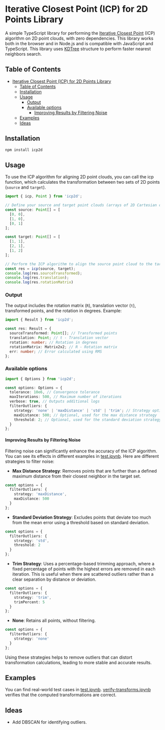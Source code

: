 # Iterative Closest Point (ICP) for 2D Points Library

A simple TypeScript library for performing the [Iterative Closest Point](https://en.wikipedia.org/wiki/Iterative_closest_point) (ICP) algorithm on 2D point clouds, with zero dependencies. This library works both in the browser and in Node.js and is compatible with JavaScript and TypeScript. This library uses [KDTree](https://en.wikipedia.org/wiki/K-d_tree) structure to perform faster nearest neighbors search.

## Table of Contents

- [Iterative Closest Point (ICP) for 2D Points Library](#iterative-closest-point-icp-for-2d-points-library)
  - [Table of Contents](#table-of-contents)
  - [Installation](#installation)
  - [Usage](#usage)
    - [Output](#output)
    - [Available options](#available-options)
      - [Improving Results by Filtering Noise](#improving-results-by-filtering-noise)
  - [Examples](#examples)
  - [Ideas](#ideas)

## Installation

```bash
npm install icp2d
```

## Usage
To use the ICP algorithm for aligning 2D point clouds, you can call the icp function, which calculates the transformation between two sets of 2D points (`source` and `target`).

```typescript
import { icp, Point } from 'icp2d';

// Define your source and target point clouds (arrays of 2D Cartesian coordinates)
const source: Point[] = [
  [0, 0],
  [1, 0],
  [0, 1]
];

const target: Point[] = [
  [1, 1],
  [2, 1],
  [1, 2]
];

// Perform the ICP algorithm to align the source point cloud to the target
const res = icp(source, target);
console.log(res.sourceTransformed);
console.log(res.translation);
console.log(res.rotationMatrix)
```

###  Output 
The output includes the rotation matrix (`R`), translation vector (`t`), transformed points, and the rotation in degrees. Example:

```typescript
import { Result } from 'icp2d';

const res: Result = {
  sourceTransformed: Point[]; // Transformed points
  translation: Point; // t - Translation vector
  rotation: number; // Rotation in degrees
  rotationMatrix: Matrix2x2; // R - Rotation matrix
  err: number; // Error calculated using RMS
};
``` 

###  Available options
```typescript
import { Options } from 'icp2d';

const options: Options = {
  tolerance: 10e6, // Convergence tolerance
  maxIterations: 500, // Maximum number of iterations
  verbose: true, // Outputs additional logs
  filterOutliers: {
    strategy: 'none' | 'maxDistance' | 'std' | 'trim'; // Strategy options for detecting outliers
    maxDistance: 500; // Optional, used for the max distance strategy
    threshold: 2; // Optional, used for the standard deviation strategy
  }
};
``` 

#### Improving Results by Filtering Noise
Filtering noise can significantly enhance the accuracy of the ICP algorithm. You can see its effects in different examples in [test.ipynb](./tests/test.ipynb). Here are different strategies to filter noise:

- **Max Distance Strategy**: Removes points that are further than a defined maximum distance from their closest neighbor in the target set.

```typescript
const options = {
  filterOutliers: {
    strategy: 'maxDistance',
    maxDistance: 500
  }
};
```

- **Standard Deviation Strategy**: Excludes points that deviate too much from the mean error using a threshold based on standard deviation.

```typescript
const options = {
  filterOutliers: {
    strategy: 'std',
    threshold: 2
  }
};
```

- **Trim Strategy**: Uses a percentage-based trimming approach, where a fixed percentage of points with the highest errors are removed in each iteration. This is useful when there are scattered outliers rather than a clear separation by distance or deviation.

```typescript
const options = {
  filterOutliers: {
    strategy: 'trim',
    trimPercent: 5
  }
};
```

- **None**: Retains all points, without filtering.

```typescript
const options = {
  filterOutliers: {
    strategy: 'none'
  }
};
```

Using these strategies helps to remove outliers that can distort transformation calculations, leading to more stable and accurate results.


## Examples
You can find real-world test cases in [test.ipynb](./tests/test.ipynb). [verify-transforms.ipynb](./tests/verify-transforms.ipynb) verifies that the computed transformations are correct.

## Ideas
- Add DBSCAN for identifying outliers.